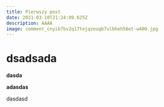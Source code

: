 ```yaml
---
title: Pierwszy post
date: 2021-03-10T21:24:09.625Z
description: AAAA
image: comment_cnyib7bv2q17tejqzeuqb7ulbheh58et-w400.jpg
---
```

# dsadsada



**dasda**

**adasdas**

dasdasd